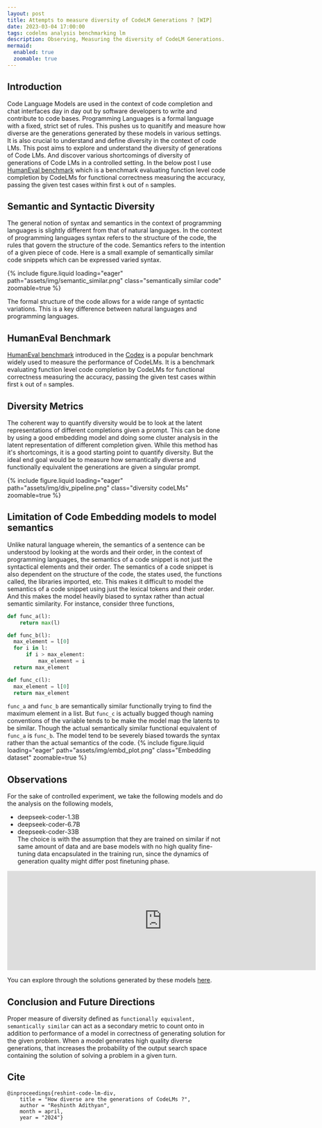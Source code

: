 ```yaml
---
layout: post
title: Attempts to measure diversity of CodeLM Generations ? [WIP]
date: 2023-03-04 17:00:00
tags: codelms analysis benchmarking lm
description: Observing, Measuring the diversity of CodeLM Generations.
mermaid:
  enabled: true
  zoomable: true
---
```

## Introduction
Code Language Models are used in the context of code completion and chat interfaces day in day out by software developers to write and contribute to code bases. Programming Languages is a formal language with a fixed, strict set of rules.  This pushes us to quanitify and measure how diverse are the generations generated by these models in various settings. It is also crucial to understand and define diversity in the context of code LMs. This post aims to explore and understand the diversity of generations of Code LMs. And discover various shortcomings of diversity of generations of Code LMs in a controlled setting. In the below post I use [HumanEval benchmark](https://github.com/openai/human-eval) which is a benchmark evaluating function level code completion by CodeLMs for functional correctness measuring the accuracy, passing the given test cases within first `k` out of `n` samples. 
## Semantic and Syntactic Diversity
The general notion of syntax and semantics in the context of programming languages is slightly different from that of natural languages. In the context of programming languages syntax refers to the structure of the code, the rules that govern the structure of the code. Semantics refers to the intention of a given piece of code. Here is a small example of semantically similar code snippets which can be expressed varied syntax.

{% include figure.liquid loading="eager" path="assets/img/semantic_similar.png" class="semantically similar code" zoomable=true %}

 The formal structure of the code allows for a wide range of syntactic variations. This is a key difference between natural languages and programming languages. 

## HumanEval Benchmark
[HumanEval benchmark](https://github.com/openai/human-eval) introduced in the [Codex](https://arxiv.org/abs/2107.03374) is a popular benchmark widely used to measure the performance of CodeLMs. It is a benchmark evaluating function level code completion by CodeLMs for functional correctness measuring the accuracy, passing the given test cases within first `k` out of `n` samples. 

## Diversity Metrics
The coherent way to quantify diversity would be to look at the latent representations of different completions given a prompt. This can be done by using a good embedding model and doing some cluster analysis in the latent representation of different completion given. While this method has it's shortcomings, it is a good starting point to quantify diversity. But the ideal end goal would be to measure how semantically diverse and functionally equivalent the generations are given a singular prompt. 

{% include figure.liquid loading="eager" path="assets/img/div_pipeline.png" class="diversity codeLMs" zoomable=true %}



## Limitation of Code Embedding models to model semantics
Unlike natural language wherein, the semantics of a sentence can be understood by looking at the words and their order, in the context of programming languages, the semantics of a code snippet is not just the syntactical elements and their order. The semantics of a code snippet is also dependent on the structure of the code, the states used, the functions called, the libraries imported, etc. This makes it difficult to model the semantics of a code snippet using just the lexical tokens and their order. And this makes the model heavily biased to syntax rather than actual semantic similarity. For instance, consider three functions,
```python
def func_a(l):
    return max(l)

def func_b(l):
  max_element = l[0]
  for i in l:
      if i > max_element:
          max_element = i
  return max_element

def func_c(l):
  max_element = l[0] 
  return max_element
```
`func_a` and `func_b` are semantically similar functionally trying to find the maximum element in a list. But `func_c` is actually bugged though naming conventions of the variable tends to be make the model map the latents to be similar. Though the actual semantically similar functional equivalent of `func_a` is `func_b`. The model tend to be severely biased towards the syntax rather than the actual semantics of the code.
{% include figure.liquid loading="eager" path="assets/img/embd_plot.png" class="Embedding dataset" zoomable=true %}

## Observations
For the sake of controlled experiment, we take the following models and do the analysis on the following models,   
- deepseek-coder-1.3B
- deepseek-coder-6.7B
- deepseek-coder-33B    
The choice is with the assumption that they are trained on similar if not same amount of data and are base models with no high quality fine-tuning data encapsulated in the training run, since the dynamics of generation quality might differ post finetuning phase. 
<div>
<iframe width="711" height="229" seamless frameborder="0" scrolling="no" src="https://docs.google.com/spreadsheets/d/e/2PACX-1vS52RmWqYdfJTxe_gfQScU3eGNIdGpZ-Zs2LqQ6rMq4tOVBiPmONN6Dn-BiC7ks3Sam6B4B7Y-XN9DP/pubchart?oid=598483660&amp;format=interactive"></iframe>
</div>


You can explore through the solutions generated by these models [here](https://huggingface.co/spaces/reshinthadith/CodeGen-Diversity).


## Conclusion and Future Directions
Proper measure of diversity defined as `functionally equivalent, semantically similar` can act as a secondary metric to count onto in addition to performance of a model in correctness of generating solution for the given problem. When a model generates high quality diverse generations, that increases the probability of the output search space containing the solution of solving a problem in a given turn.
## Cite
```
@inproceedings{reshint-code-lm-div,
    title = "How diverse are the generations of CodeLMs ?",
    author = "Reshinth Adithyan",
    month = april,
    year = "2024"}
```
